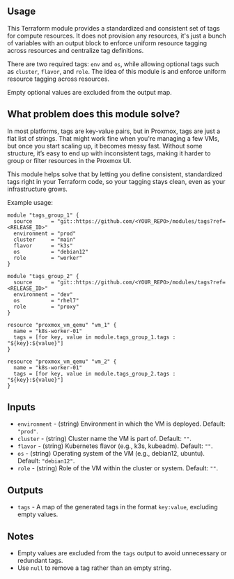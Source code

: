 ## Usage
This Terraform module provides a standardized and consistent set of tags for compute resources. It does not provision any resources, it's just a bunch of variables with an output block to enforce uniform resource tagging across resources and centralize tag definitions.

There are two required tags: `env` and `os`, while allowing optional tags such as `cluster`, `flavor`, and `role`. The idea of this module is  and enforce uniform resource tagging across resources.

Empty optional values are excluded from the output map.

## What problem does this module solve?

In most platforms, tags are key-value pairs, but in Proxmox, tags are just a flat list of strings. That might work fine when you're managing a few VMs, but once you start scaling up, it becomes messy fast. Without some structure, it’s easy to end up with inconsistent tags, making it harder to group or filter resources in the Proxmox UI.

This module helps solve that by letting you define consistent, standardized tags right in your Terraform code, so your tagging stays clean, even as your infrastructure grows.

Example usage:
```hcl
module "tags_group_1" {
  source      = "git::https://github.com/<YOUR_REPO>/modules/tags?ref=<RELEASE_ID>"
  environment = "prod"
  cluster     = "main"
  flavor      = "k3s"
  os          = "debian12"
  role        = "worker"
}

module "tags_group_2" {
  source      = "git::https://github.com/<YOUR_REPO>/modules/tags?ref=<RELEASE_ID>"
  environment = "dev"
  os          = "rhel7"
  role        = "proxy"
}

resource "proxmox_vm_qemu" "vm_1" {
  name = "k8s-worker-01"
  tags = [for key, value in module.tags_group_1.tags : "${key}:${value}"]
}

resource "proxmox_vm_qemu" "vm_2" {
  name = "k8s-worker-01"
  tags = [for key, value in module.tags_group_2.tags : "${key}:${value}"]
}
```

## Inputs

- `environment` - (string) Environment in which the VM is deployed. Default: `"prod"`.
- `cluster` - (string) Cluster name the VM is part of. Default: `""`.
- `flavor` - (string) Kubernetes flavor (e.g., k3s, kubeadm). Default: `""`.
- `os` - (string) Operating system of the VM (e.g., debian12, ubuntu). Default: `"debian12"`.
- `role` - (string) Role of the VM within the cluster or system. Default: `""`.

## Outputs

- `tags` - A map of the generated tags in the format `key:value`, excluding empty values.

## Notes

- Empty values are excluded from the `tags` output to avoid unnecessary or redundant tags.
- Use `null` to remove a tag rather than an empty string.
